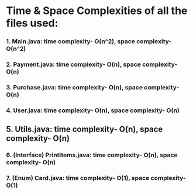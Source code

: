 # Time & Space Complexities of all the files used:
### 1. Main.java: time complexity- O(n^2), space complexity- O(n^2)
### 2. Payment.java: time complexity- O(n), space complexity- O(n)
### 3. Purchase.java: time complexity- O(n), space complexity- O(n)
### 4. User.java: time complexity- O(n), space complexity- O(n)
## 5. Utils.java: time complexity- O(n), space complexity- O(n)
### 6. (Interface) PrintItems.java: time complexity- O(n), space complexity- O(n)
### 7. (Enum) Card.java: time complexity- O(1), space complexity- O(1)